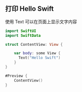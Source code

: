 ## 打印 Hello Swift

使用 Text 可以在页面上显示文字内容

```swift
import SwiftUI
import SwiftData

struct ContentView: View {

    var body: some View {
      Text("Hello Swift")
    }
}

#Preview {
    ContentView()
}
```
